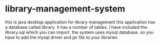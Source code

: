 # library-management-system
this is java desktop application for library management
this application has a database called library.
it has a number of tables.
I have included the library.sql which you can import.
the system uses mysql database.
so you have to add the mysql driver and jar file to your libraries
